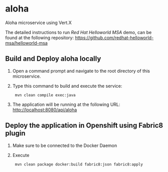 # aloha 
Aloha microservice using Vert.X

The detailed instructions to run *Red Hat Helloworld MSA* demo, can be found at the following repository: <https://github.com/redhat-helloworld-msa/helloworld-msa>


Build and Deploy aloha locally
------------------------------

1. Open a command prompt and navigate to the root directory of this microservice.
2. Type this command to build and execute the service:

        mvn clean compile exec:java

3. The application will be running at the following URL: <http://localhost:8080/api/aloha>

Deploy the application in Openshift using Fabric8 plugin
---------------------------------------------------------

1. Make sure to be connected to the Docker Daemon
2. Execute

		mvn clean package docker:build fabric8:json fabric8:apply
